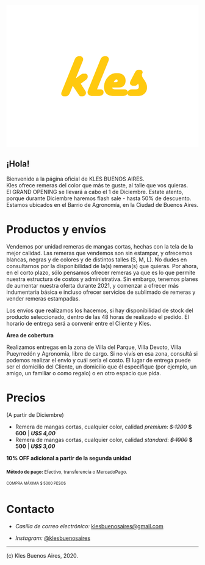  ![Image](https://github.com/klesbuenosaires/klesbuenosaires/blob/main/revtex%20(2).png?raw=true)
 
## ¡Hola!  
Bienvenido a la página oficial de KLES BUENOS AIRES.  
Kles ofrece remeras del color que más te guste, al talle que vos quieras.  
El GRAND OPENING se llevará a cabo el 1 de Diciembre. Estate atento, porque durante Diciembre haremos flash sale - hasta 50% de descuento. Estamos ubicados en el Barrio de Agronomía, en la Ciudad de Buenos Aires.

# Productos y envíos

Vendemos por unidad remeras de mangas cortas, hechas con la tela de la mejor calidad. Las remeras que vendemos son sin estampar, y ofrecemos blancas, negras y de colores y de distintos talles (S, M, L). No dudes en consultarnos por la disponibilidad de la(s) remera(s) que quieras. Por ahora, en el corto plazo, sólo pensamos ofrecer remeras ya que es lo que permite nuestra estructura de costos y administrativa. Sin embargo, tenemos planes de aumentar nuestra oferta durante 2021, y comenzar a ofrecer más indumentaria básica e incluso ofrecer servicios de sublimado de remeras y vender remeras estampadas.

Los envíos que realizamos los hacemos, si hay disponibilidad de stock del producto seleccionado, dentro de las 48 horas de realizado el pedido. El horario de entrega será a convenir entre el Cliente y Kles. 

**Área de cobertura**  

Realizamos entregas en la zona de Villa del Parque, Villa Devoto, Villa Pueyrredón y Agronomía, libre de cargo. Si no vivís en esa zona, consultá si podemos realizar el envío y cuál sería el costo. El lugar de entrega puede ser el domicilio del Cliente, un domicilio que él especifique (por ejemplo, un amigo, un familiar o como regalo) o en otro espacio que pida.

# Precios
(A partir de Diciembre)
- Remera de mangas cortas, cualquier color, calidad _premium_: *~~$ 1200~~* **$ 600** | ***U$S 4,00***
- Remera de mangas cortas, cualquier color, calidad _standard_: *~~$ 1000~~* **$ 500** | ***U$S 3,00***  

**10% OFF adicional a partir de la segunda unidad**  

<sub>**Método de pago:** Efectivo, transferencia o MercadoPago.</sub>

<sub><sup>COMPRA MÁXIMA $ 5000 PESOS</sup></sub>

# Contacto  

- _Casilla de correo electrónico:_ klesbuenosaires@gmail.com

- _Instagram:_ [@klesbuenosaires](http://www.instagram.com/klesbuenosaires)  

________________________________________________________________  

(c) Kles Buenos Aires, 2020. 
